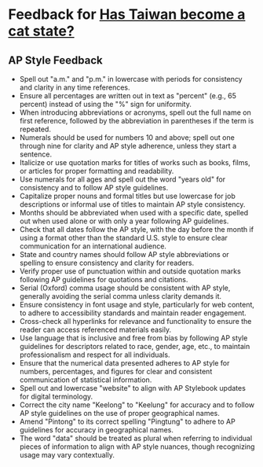# Feedback for [Has Taiwan become a cat state?](https://sabinahung.github.io/pet-ownership-taiwan/)

## AP Style Feedback

- Spell out "a.m." and "p.m." in lowercase with periods for consistency and clarity in any time references.
- Ensure all percentages are written out in text as "percent" (e.g., 65 percent) instead of using the "%" sign for uniformity.
- When introducing abbreviations or acronyms, spell out the full name on first reference, followed by the abbreviation in parentheses if the term is repeated.
- Numerals should be used for numbers 10 and above; spell out one through nine for clarity and AP style adherence, unless they start a sentence.
- Italicize or use quotation marks for titles of works such as books, films, or articles for proper formatting and readability.
- Use numerals for all ages and spell out the word "years old" for consistency and to follow AP style guidelines.
- Capitalize proper nouns and formal titles but use lowercase for job descriptions or informal use of titles to maintain AP style consistency.
- Months should be abbreviated when used with a specific date, spelled out when used alone or with only a year following AP guidelines.
- Check that all dates follow the AP style, with the day before the month if using a format other than the standard U.S. style to ensure clear communication for an international audience.
- State and country names should follow AP style abbreviations or spelling to ensure consistency and clarity for readers.
- Verify proper use of punctuation within and outside quotation marks following AP guidelines for quotations and citations.
- Serial (Oxford) comma usage should be consistent with AP style, generally avoiding the serial comma unless clarity demands it.
- Ensure consistency in font usage and style, particularly for web content, to adhere to accessibility standards and maintain reader engagement.
- Cross-check all hyperlinks for relevance and functionality to ensure the reader can access referenced materials easily.
- Use language that is inclusive and free from bias by following AP style guidelines for descriptors related to race, gender, age, etc., to maintain professionalism and respect for all individuals.
- Ensure that the numerical data presented adheres to AP style for numbers, percentages, and figures for clear and consistent communication of statistical information.
- Spell out and lowercase "website" to align with AP Stylebook updates for digital terminology.
- Correct the city name "Keelong" to "Keelung" for accuracy and to follow AP style guidelines on the use of proper geographical names.
- Amend "Pintong" to its correct spelling "Pingtung" to adhere to AP guidelines for accuracy in geographical names.
- The word "data" should be treated as plural when referring to individual pieces of information to align with AP style nuances, though recognizing usage may vary contextually.